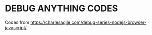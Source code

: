# DEBUG ANYTHING CODES

Codes from https://charlesagile.com/debug-series-nodejs-browser-javascript/
